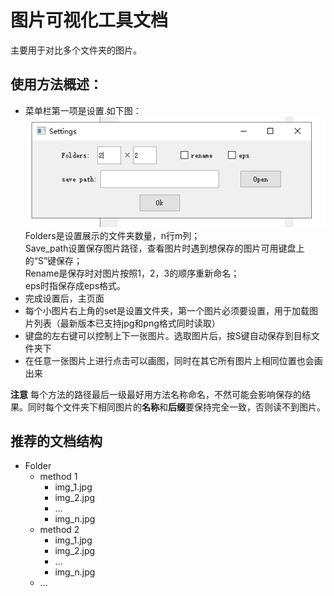图片可视化工具文档  
===

主要用于对比多个文件夹的图片。 

使用方法概述：  
----
* 菜单栏第一项是设置.如下图：  
![](https://github.com/moothes/Image_Comparison_Tool/blob/master/setting.PNG)  
Folders是设置展示的文件夹数量，n行m列；  
Save_path设置保存图片路径，查看图片时遇到想保存的图片可用键盘上的“S”键保存；  
Rename是保存时对图片按照1，2，3的顺序重新命名；  
eps时指保存成eps格式。
* 完成设置后，主页面
* 每个小图片右上角的set是设置文件夹，第一个图片必须要设置，用于加载图片列表（最新版本已支持jpg和png格式同时读取）
* 键盘的左右键可以控制上下一张图片。选取图片后，按S键自动保存到目标文件夹下
* 在任意一张图片上进行点击可以画图，同时在其它所有图片上相同位置也会画出来

**注意**
每个方法的路径最后一级最好用方法名称命名，不然可能会影响保存的结果。同时每个文件夹下相同图片的**名称**和**后缀**要保持完全一致，否则读不到图片。

推荐的文档结构
----
* Folder
  * method 1
    * img_1.jpg
    * img_2.jpg 
    * ...
    * img_n.jpg 
  * method 2
    * img_1.jpg
    * img_2.jpg 
    * ...
    * img_n.jpg 
  * ...
